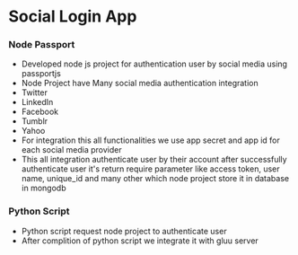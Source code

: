 # Social Login App
### Node Passport
- Developed node js project for authentication user by social media using passportjs
- Node Project have Many social media authentication integration
- Twitter
- LinkedIn
- Facebook
- Tumblr
- Yahoo
- For integration this all functionalities we use app secret and app id for each social media provider  
- This all integration authenticate user by their account after successfully authenticate user it's return require parameter like access token, user name, unique_id and many other which node project store it in database in mongodb

### Python Script


- Python script request node project to authenticate user
- After complition of python script we integrate it with gluu server 